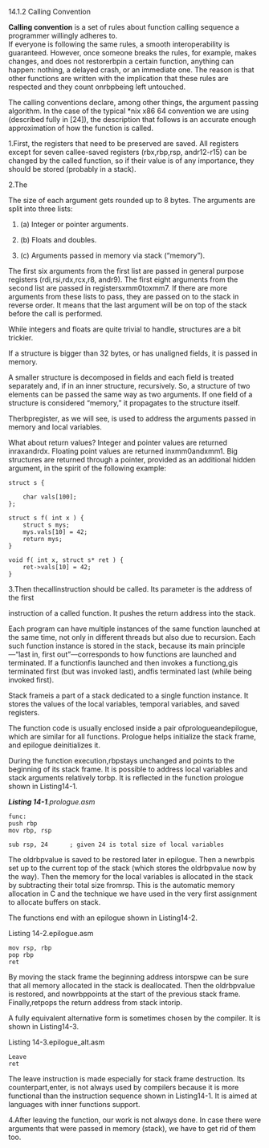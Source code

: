 14.1.2 Calling Convention



**Calling convention** is a set of rules about function calling sequence a programmer willingly adheres to.  
 If everyone is following the same rules, a smooth interoperability is guaranteed. However, once someone breaks the rules, for example, makes changes, and does not restorerbpin a certain function, anything can happen: nothing, a delayed crash, or an immediate one. The reason is that other functions are written with the implication that these rules are respected and they count onrbpbeing left untouched.

The calling conventions declare, among other things, the argument passing algorithm. In the case of the typical \*nix x86 64 convention we are using \(described fully in \[24\]\), the description that follows is an accurate enough approximation of how the function is called.

1.First, the registers that need to be preserved are saved. All registers except for seven callee-saved registers \(rbx,rbp,rsp, andr12-r15\) can be changed by the called function, so if their value is of any importance, they should be stored \(probably in a stack\).

2.The

The size of each argument gets rounded up to 8 bytes. The arguments are split into three lists:

1. \(a\) Integer or pointer arguments.

2. \(b\) Floats and doubles.

3. \(c\) Arguments passed in memory via stack \(“memory”\).

The first six arguments from the first list are passed in general purpose registers \(rdi,rsi,rdx,rcx,r8, andr9\). The first eight arguments from the second list are passed in registersxmm0toxmm7. If there are more arguments from these lists to pass, they are passed on to the stack in reverse order. It means that the last argument will be on top of the stack before the call is performed.

While integers and floats are quite trivial to handle, structures are a bit trickier.

If a structure is bigger than 32 bytes, or has unaligned fields, it is passed in memory.

A smaller structure is decomposed in fields and each field is treated separately and, if in an inner structure, recursively. So, a structure of two elements can be passed the same way as two arguments. If one field of a structure is considered “memory,” it propagates to the structure itself.

Therbpregister, as we will see, is used to address the arguments passed in memory and local variables.

What about return values? Integer and pointer values are returned inraxandrdx. Floating point values are returned inxmm0andxmm1. Big structures are returned through a pointer, provided as an additional hidden argument, in the spirit of the following example:

```
struct s {

    char vals[100];
};

struct s f( int x ) {
    struct s mys;
    mys.vals[10] = 42;
    return mys;
}

void f( int x, struct s* ret ) {
    ret->vals[10] = 42;
}
```

3.Then thecallinstruction should be called. Its parameter is the address of the first

instruction of a called function. It pushes the return address into the stack.

Each program can have multiple instances of the same function launched at the same time, not only in different threads but also due to recursion. Each such function instance is stored in the stack, because its main principle—“last in, first out”—corresponds to how functions are launched and terminated. If a functionfis launched and then invokes a functiong,gis terminated first \(but was invoked last\), andfis terminated last \(while being invoked first\).

Stack frameis a part of a stack dedicated to a single function instance. It stores the values of the local variables, temporal variables, and saved registers.

The function code is usually enclosed inside a pair ofprologueandepilogue, which are similar for all functions. Prologue helps initialize the stack frame, and epilogue deinitializes it.

During the function execution,rbpstays unchanged and points to the beginning of its stack frame. It is possible to address local variables and stack arguments relatively torbp. It is reflected in the function prologue shown in Listing14-1.

_**Listing 14-1**.prologue.asm_

```
func:
push rbp
mov rbp, rsp

sub rsp, 24      ; given 24 is total size of local variables
```

The oldrbpvalue is saved to be restored later in epilogue. Then a newrbpis set up to the current top of the stack \(which stores the oldrbpvalue now by the way\). Then the memory for the local variables is allocated in the stack by subtracting their total size fromrsp. This is the automatic memory allocation in C and the technique we have used in the very first assignment to allocate buffers on stack.

The functions end with an epilogue shown in Listing14-2.

Listing 14-2.epilogue.asm

```
mov rsp, rbp
pop rbp
ret
```

By moving the stack frame the beginning address intorspwe can be sure that all memory allocated in the stack is deallocated. Then the oldrbpvalue is restored, and nowrbppoints at the start of the previous stack frame. Finally,retpops the return address from stack intorip.

A fully equivalent alternative form is sometimes chosen by the compiler. It is shown in Listing14-3.

Listing 14-3.epilogue\_alt.asm

```
Leave
ret
```

The leave instruction is made especially for stack frame destruction. Its counterpart,enter, is not always used by compilers because it is more functional than the instruction sequence shown in Listing14-1. It is aimed at languages with inner functions support.

4.After leaving the function, our work is not always done. In case there were arguments that were passed in memory \(stack\), we have to get rid of them too.


